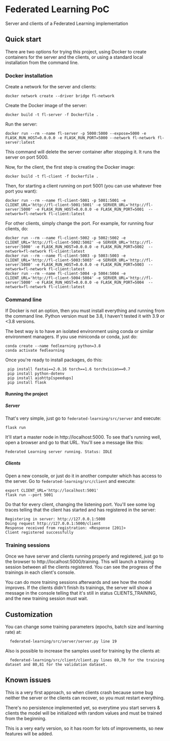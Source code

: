 # Federated Learning PoC
Server and clients of a Federated Learning implementation

## Quick start

There are two options for trying this project, using Docker to create containers for the server and the clients, or
using a standard local installation from the command line.

### Docker installation

Create a network for the server and clients:

    docker network create --driver bridge fl-network

Create the Docker image of the server:

    docker build -t fl-server -f Dockerfile .
    
Run the server:

    docker run --rm --name fl-server -p 5000:5000 --expose=5000 -e FLASK_RUN_HOST=0.0.0.0 -e FLASK_RUN_PORT=5000 --network fl-network fl-server:latest

This command will delete the server container after stopping it. It runs the server on port 5000.

Now, for the client, the first step is creating the Docker image:

    docker build -t fl-client -f Dockerfile .
    
Then, for starting a client running on port 5001 (you can use whatever free port you want):

    docker run --rm --name fl-client-5001 -p 5001:5001 -e CLIENT_URL='http://fl-client-5001:5001' -e SERVER_URL='http://fl-server:5000' -e FLASK_RUN_HOST=0.0.0.0 -e FLASK_RUN_PORT=5001  --network=fl-network fl-client:latest
    
For other clients, simply change the port. For example, for running four clients, do:

    docker run --rm --name fl-client-5002 -p 5002:5002 -e CLIENT_URL='http://fl-client-5002:5002' -e SERVER_URL='http://fl-server:5000' -e FLASK_RUN_HOST=0.0.0.0 -e FLASK_RUN_PORT=5002  --network=fl-network fl-client:latest
    docker run --rm --name fl-client-5003 -p 5003:5003 -e CLIENT_URL='http://fl-client-5003:5003' -e SERVER_URL='http://fl-server:5000' -e FLASK_RUN_HOST=0.0.0.0 -e FLASK_RUN_PORT=5003  --network=fl-network fl-client:latest
    docker run --rm --name fl-client-5004 -p 5004:5004 -e CLIENT_URL='http://fl-client-5004:5004' -e SERVER_URL='http://fl-server:5000' -e FLASK_RUN_HOST=0.0.0.0 -e FLASK_RUN_PORT=5004  --network=fl-network fl-client:latest
    
    
### Command line
If Docker is not an option, then you must install everything and running from the command line.
Python version must be 3.8, I haven't tested it with 3.9 or <3.8 versions.

The best way is to have an isolated environment using conda or similar environment managers.
If you use miniconda or conda, just do:

    conda create --name fedlearning python=3.8
    conda activate fedlearning

Once you're ready to install packages, do this:

     pip install fastai==2.0.16 torch==1.6 torchvision==0.7
     pip install python-dotenv
     pip install aiohttp[speedups]
     pip install flask
    
#### Running the project   
##### Server
That's very simple, just go to `federated-learning/src/server` and execute:

    flask run
    
It'll start a master node in http://localhost:5000. To see that's running well, open a browser and go to that URL.
You'll see a message like this:

    Federated Learning server running. Status: IDLE
    
##### Clients
Open a new console, or just do it in another computer which has access to the server.
Go to `federated-learning/src/client` and execute:

    export CLIENT_URL='http://localhost:5001'
    flask run --port 5001
    
Do that for every client, changing the listening port. You'll see some log traces telling that the client 
has started and has registered in the server:

    Registering in server: http://127.0.0.1:5000
    Doing request http://127.0.0.1:5000/client
    Response received from registration: <Response [201]>
    Client registered successfully
    
### Training sessions
Once we have server and clients running properly and registered, just go to the browser to http://localhost:5000/training.
This will launch a training session between all the clients registered. You can see the progress of the trainings in each 
client's console.

You can do more training sessions afterwards and see how the model improves. If the clients didn't finish its trainings, 
the server will show a message in the console telling that it's still in status CLIENTS_TRAINING, and the new 
training session must wait.

## Customization
You can change some training parameters (epochs, batch size and learning rate) at:

      federated-learning/src/server/server.py line 19
      
Also is possible to increase the samples used for training by the clients at:

      federated-learning/src/client/client.py lines 69,70 for the training dataset and 80,81 for the validation dataset.
      
## Known issues
This is a very first approach, so when clients crash because some bug neither the server or the clients can recover, so 
you must restart everything.

There's no persistence implemented yet, so everytime you start servers & clients the model will be initialized with 
random values and must be trained from the beginning.

This is a very early version, so it has room for lots of improvements, so new features will be added.

